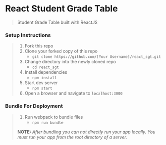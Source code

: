 # React Student Grade Table

> Student Grade Table built with ReactJS

### Setup Instructions

> 1. Fork this repo
> 1. Clone your forked copy of this repo
>    - `git clone https://github.com/[Your Username]/react_sgt.git`
> 1. Change directory into the newly cloned repo
>    - `cd react_sgt`
> 1. Install dependencies 
>    - `npm install`
> 1. Start dev server
>    - `npm start`
> 1. Open a browser and navigate to `localhost:3000`

### Bundle For Deployment

> 1. Run webpack to bundle files
>    - `npm run bundle`
> 
> **NOTE:** *After bundling you can not directly run your app locally. You must run your app from the root directory of a server.*
